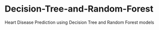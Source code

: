 # Decision-Tree-and-Random-Forest
Heart Disease Prediction using Decision Tree and Random Forest models

